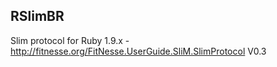 RSlimBR
-------
Slim protocol for Ruby 1.9.x - http://fitnesse.org/FitNesse.UserGuide.SliM.SlimProtocol
V0.3
